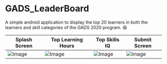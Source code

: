 # GADS_LeaderBoard
A simple android application to display the top 20 learners in both the learners and skill categories of the GADS 2020 program. :smile:

| Splash Screen |  Top Learning Hours  |  Top Skills IQ  |  Submit Screen  | 
|---|---|---|---|
| ![Image](https://res.cloudinary.com/lifeonlineinc/image/upload/c_scale,h_350/v1600196193/Screenshot_20200915-193545_t2dmvo.jpg)  | ![Image](https://res.cloudinary.com/lifeonlineinc/image/upload/c_scale,h_350/v1600196193/Screenshot_20200915-193212_yqhth6.jpg) | ![Image](https://res.cloudinary.com/lifeonlineinc/image/upload/c_scale,h_350/v1600196193/Screenshot_20200915-193220_mqrntb.jpg) | ![Image](https://res.cloudinary.com/lifeonlineinc/image/upload/c_scale,h_350/v1600196193/Screenshot_20200915-193525_qtookt.jpg) |

